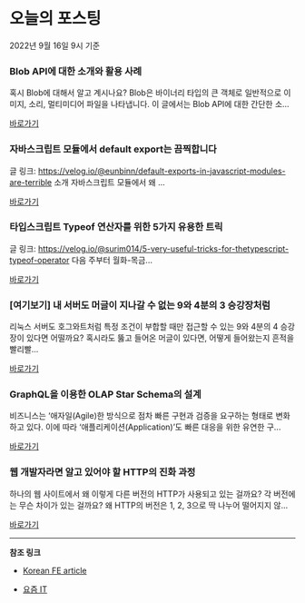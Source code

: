 # 오늘의 포스팅 
2022년 9월 16일 9시 기준 

###  Blob API에 대한 소개와 활용 사례 

 혹시 Blob에 대해서 알고 계시나요? Blob은 바이너리 타입의 큰 객체로 일반적으로 이미지, 소리, 멀티미디어 파일을 나타냅니다. 이 글에서는 Blob API에 대한 간단한 소... 

 [바로가기](https://kofearticle.substack.com/p/korean-fe-article-blob-api) 

###  자바스크립트 모듈에서 default export는 끔찍합니다 

 글 링크: https://velog.io/@eunbinn/default-exports-in-javascript-modules-are-terrible 소개 자바스크립트 모듈에서 왜 ... 

 [바로가기](https://kofearticle.substack.com/p/korean-fe-article-default-export) 

###  타입스크립트 Typeof 연산자를 위한 5가지 유용한 트릭 

 글 링크: https://velog.io/@surim014/5-very-useful-tricks-for-thetypescript-typeof-operator 다음 주부터 월화-목금... 

 [바로가기](https://kofearticle.substack.com/p/korean-fe-article-typeof-5) 

### [여기보기] 내 서버도 머글이 지나갈 수 없는 9와 4분의 3 승강장처럼 

 리눅스 서버도 호그와트처럼 특정 조건이 부합할 때만 접근할 수 있는 9와 4분의 4 승강장이 있다면 어떨까요? 혹시라도 뚫고 들어온 머글이 있다면, 어떻게 들어왔는지 흔적을 빨리빨... 

 [바로가기](https://yozm.wishket.com/magazine/detail/1692/) 

### GraphQL을 이용한 OLAP Star Schema의 설계 

 비즈니스는 ‘애자일(Agile)한 방식으로 점차 빠른 구현과 검증을 요구하는 형태로 변화하고 있다. 이에 따라 ‘애플리케이션(Application)’도 빠른 대응을 위한 유연한 구... 

 [바로가기](https://yozm.wishket.com/magazine/detail/1689/) 

### 웹 개발자라면 알고 있어야 할 HTTP의 진화 과정 

 하나의 웹 사이트에서 왜 이렇게 다른 버전의 HTTP가 사용되고 있는 걸까요? 각 버전에는 무슨 차이가 있는 걸까요? 왜 HTTP의 버전은 1, 2, 3으로 딱 나누어 떨어지지 않... 

 [바로가기](https://yozm.wishket.com/magazine/detail/1686/) 

---

**참조 링크**

- [Korean FE article](https://kofearticle.substack.com) 

- [요즘 IT](https://yozm.wishket.com/magazine) 

